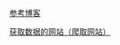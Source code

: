 [参考博客](https://blog.csdn.net/nghuyong/article/details/81251948)

[获取数据的网站（爬取网站）](https://weibo.cn/search/mblog?advanced=mblog&f=s)